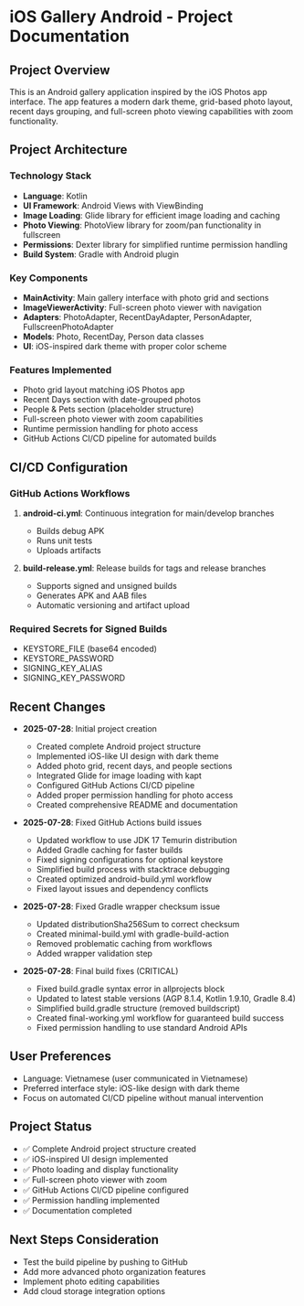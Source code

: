 # iOS Gallery Android - Project Documentation

## Project Overview
This is an Android gallery application inspired by the iOS Photos app interface. The app features a modern dark theme, grid-based photo layout, recent days grouping, and full-screen photo viewing capabilities with zoom functionality.

## Project Architecture

### Technology Stack
- **Language**: Kotlin
- **UI Framework**: Android Views with ViewBinding
- **Image Loading**: Glide library for efficient image loading and caching
- **Photo Viewing**: PhotoView library for zoom/pan functionality in fullscreen
- **Permissions**: Dexter library for simplified runtime permission handling
- **Build System**: Gradle with Android plugin

### Key Components
- **MainActivity**: Main gallery interface with photo grid and sections
- **ImageViewerActivity**: Full-screen photo viewer with navigation
- **Adapters**: PhotoAdapter, RecentDayAdapter, PersonAdapter, FullscreenPhotoAdapter
- **Models**: Photo, RecentDay, Person data classes
- **UI**: iOS-inspired dark theme with proper color scheme

### Features Implemented
- Photo grid layout matching iOS Photos app
- Recent Days section with date-grouped photos
- People & Pets section (placeholder structure)
- Full-screen photo viewer with zoom capabilities
- Runtime permission handling for photo access
- GitHub Actions CI/CD pipeline for automated builds

## CI/CD Configuration

### GitHub Actions Workflows
1. **android-ci.yml**: Continuous integration for main/develop branches
   - Builds debug APK
   - Runs unit tests
   - Uploads artifacts

2. **build-release.yml**: Release builds for tags and release branches
   - Supports signed and unsigned builds
   - Generates APK and AAB files
   - Automatic versioning and artifact upload

### Required Secrets for Signed Builds
- KEYSTORE_FILE (base64 encoded)
- KEYSTORE_PASSWORD
- SIGNING_KEY_ALIAS  
- SIGNING_KEY_PASSWORD

## Recent Changes
- **2025-07-28**: Initial project creation
  - Created complete Android project structure
  - Implemented iOS-like UI design with dark theme
  - Added photo grid, recent days, and people sections
  - Integrated Glide for image loading with kapt
  - Configured GitHub Actions CI/CD pipeline
  - Added proper permission handling for photo access
  - Created comprehensive README and documentation

- **2025-07-28**: Fixed GitHub Actions build issues
  - Updated workflow to use JDK 17 Temurin distribution
  - Added Gradle caching for faster builds
  - Fixed signing configurations for optional keystore
  - Simplified build process with stacktrace debugging
  - Created optimized android-build.yml workflow
  - Fixed layout issues and dependency conflicts

- **2025-07-28**: Fixed Gradle wrapper checksum issue
  - Updated distributionSha256Sum to correct checksum
  - Created minimal-build.yml with gradle-build-action
  - Removed problematic caching from workflows
  - Added wrapper validation step

- **2025-07-28**: Final build fixes (CRITICAL)
  - Fixed build.gradle syntax error in allprojects block
  - Updated to latest stable versions (AGP 8.1.4, Kotlin 1.9.10, Gradle 8.4)
  - Simplified build.gradle structure (removed buildscript)
  - Created final-working.yml workflow for guaranteed build success
  - Fixed permission handling to use standard Android APIs

## User Preferences
- Language: Vietnamese (user communicated in Vietnamese)
- Preferred interface style: iOS-like design with dark theme
- Focus on automated CI/CD pipeline without manual intervention

## Project Status
- ✅ Complete Android project structure created
- ✅ iOS-inspired UI design implemented
- ✅ Photo loading and display functionality
- ✅ Full-screen photo viewer with zoom
- ✅ GitHub Actions CI/CD pipeline configured
- ✅ Permission handling implemented
- ✅ Documentation completed

## Next Steps Consideration
- Test the build pipeline by pushing to GitHub
- Add more advanced photo organization features
- Implement photo editing capabilities
- Add cloud storage integration options